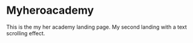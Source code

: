 # Myheroacademy
This is the my her academy landing page. My second landing with a text scrolling effect.
